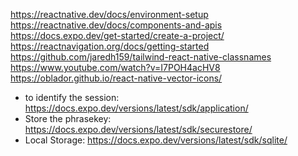 https://reactnative.dev/docs/environment-setup
https://reactnative.dev/docs/components-and-apis
https://docs.expo.dev/get-started/create-a-project/
https://reactnavigation.org/docs/getting-started
https://github.com/jaredh159/tailwind-react-native-classnames
https://www.youtube.com/watch?v=I7POH4acHV8
https://oblador.github.io/react-native-vector-icons/

- to identify the session: https://docs.expo.dev/versions/latest/sdk/application/
- Store the phrasekey: https://docs.expo.dev/versions/latest/sdk/securestore/
- Local Storage: https://docs.expo.dev/versions/latest/sdk/sqlite/

